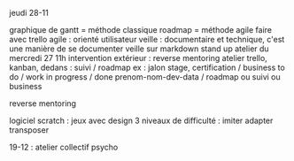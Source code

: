 jeudi 28-11

graphique de gantt = méthode classique
roadmap = méthode agile faire avec trello
agile : orienté utilisateur 
veille : documentaire et technique, c'est une manière de se documenter
veille sur markdown
stand up atelier du mercredi 27
11h intervention extérieur : reverse mentoring
atelier trello, kanban, dedans : suivi / roadmap ex : jalon stage, certification / business 
to do / work in progress / done 
prenom-nom-dev-data / roadmap ou suivi ou business

reverse mentoring

logiciel scratch : jeux avec design
3 niveaux de difficulté : imiter adapter transposer

19-12 : atelier collectif psycho
